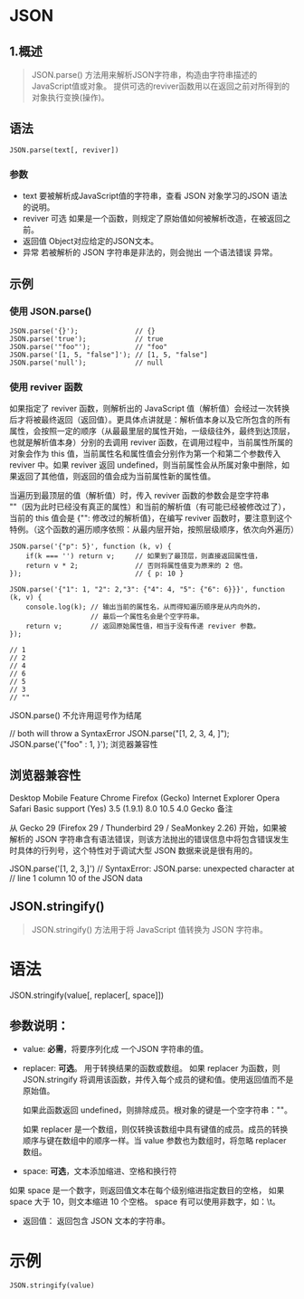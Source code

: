 
# JSON
## 1.概述
> JSON.parse() 
方法用来解析JSON字符串，构造由字符串描述的JavaScript值或对象。
提供可选的reviver函数用以在返回之前对所得到的对象执行变换(操作)。
## 语法
```
JSON.parse(text[, reviver])
```
### 参数
- text
要被解析成JavaScript值的字符串，查看 JSON 对象学习的JSON 语法的说明。
- reviver 可选
如果是一个函数，则规定了原始值如何被解析改造，在被返回之前。
- 返回值
Object对应给定的JSON文本。
- 异常
若被解析的 JSON 字符串是非法的，则会抛出 一个语法错误 异常。
## 示例
### 使用 JSON.parse()
```
JSON.parse('{}');              // {}
JSON.parse('true');            // true
JSON.parse('"foo"');           // "foo"
JSON.parse('[1, 5, "false"]'); // [1, 5, "false"]
JSON.parse('null');            // null
```
### 使用 reviver 函数
如果指定了 reviver 函数，则解析出的 JavaScript 值（解析值）会经过一次转换后才将被最终返回（返回值）。更具体点讲就是：解析值本身以及它所包含的所有属性，会按照一定的顺序（从最最里层的属性开始，一级级往外，最终到达顶层，也就是解析值本身）分别的去调用 reviver 函数，在调用过程中，当前属性所属的对象会作为 this 值，当前属性名和属性值会分别作为第一个和第二个参数传入 reviver 中。如果 reviver 返回 undefined，则当前属性会从所属对象中删除，如果返回了其他值，则返回的值会成为当前属性新的属性值。

当遍历到最顶层的值（解析值）时，传入 reviver 函数的参数会是空字符串 ""（因为此时已经没有真正的属性）和当前的解析值（有可能已经被修改过了），当前的 this 值会是 {"": 修改过的解析值}，在编写 reviver 函数时，要注意到这个特例。（这个函数的遍历顺序依照：从最内层开始，按照层级顺序，依次向外遍历）

```
JSON.parse('{"p": 5}', function (k, v) {
    if(k === '') return v;     // 如果到了最顶层，则直接返回属性值，
    return v * 2;              // 否则将属性值变为原来的 2 倍。
});                            // { p: 10 }

JSON.parse('{"1": 1, "2": 2,"3": {"4": 4, "5": {"6": 6}}}', function (k, v) {
    console.log(k); // 输出当前的属性名，从而得知遍历顺序是从内向外的，
                    // 最后一个属性名会是个空字符串。
    return v;       // 返回原始属性值，相当于没有传递 reviver 参数。
});

// 1
// 2
// 4
// 6
// 5
// 3 
// ""
```
JSON.parse() 不允许用逗号作为结尾

// both will throw a SyntaxError
JSON.parse("[1, 2, 3, 4, ]");
JSON.parse('{"foo" : 1, }');
浏览器兼容性

## 浏览器兼容性
[](https://caniuse.com/#feat=json)
Desktop Mobile
Feature	Chrome	Firefox (Gecko)	Internet Explorer	Opera	Safari
Basic support	(Yes)	3.5 (1.9.1)	8.0	10.5	4.0
Gecko 备注

从 Gecko 29 (Firefox 29 / Thunderbird 29 / SeaMonkey 2.26) 开始，如果被解析的 JSON 字符串含有语法错误，则该方法抛出的错误信息中将包含错误发生时具体的行列号，这个特性对于调试大型 JSON 数据来说是很有用的。

JSON.parse('[1, 2, 3,]')
// SyntaxError: JSON.parse: unexpected character at 
// line 1 column 10 of the JSON data

JSON.stringify()
------------
> JSON.stringify() 方法用于将 JavaScript 值转换为 JSON 字符串。

# 语法
JSON.stringify(value[, replacer[, space]])
## 参数说明：
- value: **必需**，将要序列化成 一个JSON 字符串的值。
- replacer: **可选**。 用于转换结果的函数或数组。
	如果 replacer 为函数，则 JSON.stringify 将调用该函数，并传入每个成员的键和值。使用返回值而不是原始值。

	如果此函数返回 undefined，则排除成员。根对象的键是一个空字符串：""。

	如果 replacer 是一个数组，则仅转换该数组中具有键值的成员。成员的转换顺序与键在数组中的顺序一样。当 value 参数也为数组时，将忽略 replacer 数组。
- space: **可选**，文本添加缩进、空格和换行符

如果 space 是一个数字，则返回值文本在每个级别缩进指定数目的空格，
如果 space 大于 10，则文本缩进 10 个空格。
space 有可以使用非数字，如：\t。
- 返回值： 返回包含 JSON 文本的字符串。

# 示例
```
JSON.stringify(value)
```
